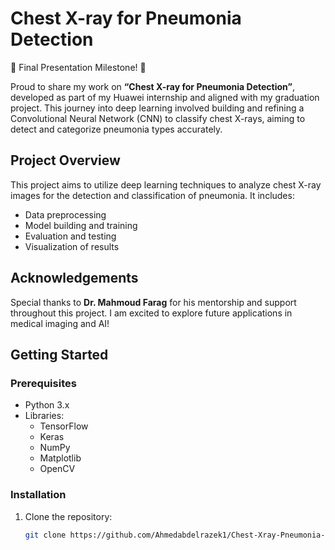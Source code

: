 # Chest X-ray for Pneumonia Detection

🌟 Final Presentation Milestone! 🌟

Proud to share my work on **“Chest X-ray for Pneumonia Detection”**, developed as part of my Huawei internship and aligned with my graduation project. This journey into deep learning involved building and refining a Convolutional Neural Network (CNN) to classify chest X-rays, aiming to detect and categorize pneumonia types accurately.

## Project Overview

This project aims to utilize deep learning techniques to analyze chest X-ray images for the detection and classification of pneumonia. It includes:

- Data preprocessing
- Model building and training
- Evaluation and testing
- Visualization of results

## Acknowledgements

Special thanks to **Dr. Mahmoud Farag** for his mentorship and support throughout this project. I am excited to explore future applications in medical imaging and AI!

## Getting Started

### Prerequisites

- Python 3.x
- Libraries:
  - TensorFlow
  - Keras
  - NumPy
  - Matplotlib
  - OpenCV

### Installation

1. Clone the repository:
   ```bash
   git clone https://github.com/Ahmedabdelrazek1/Chest-Xray-Pneumonia-Detection.git

